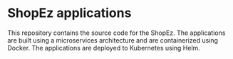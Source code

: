 # ShopEz applications

This repository contains the source code for the ShopEz. The applications are built using a microservices
architecture and are containerized using Docker. The applications are deployed to Kubernetes using Helm.
